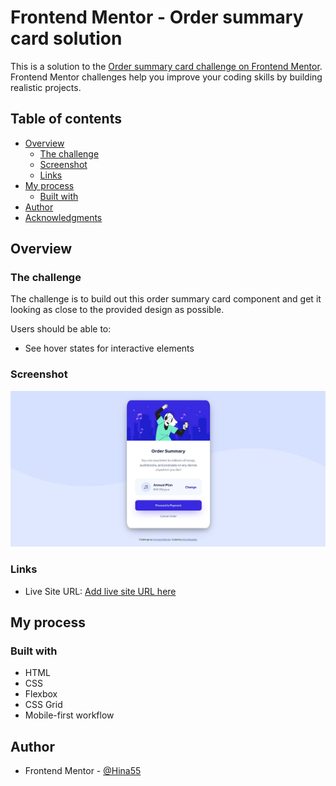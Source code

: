 # Frontend Mentor - Order summary card solution

This is a solution to the [Order summary card challenge on Frontend Mentor](https://www.frontendmentor.io/challenges/order-summary-component-QlPmajDUj). Frontend Mentor challenges help you improve your coding skills by building realistic projects. 

## Table of contents

- [Overview](#overview)
  - [The challenge](#the-challenge)
  - [Screenshot](#screenshot)
  - [Links](#links)
- [My process](#my-process)
  - [Built with](#built-with)
- [Author](#author)
- [Acknowledgments](#acknowledgments)

## Overview

### The challenge

The challenge is to build out this order summary card component and get it looking as close to the provided design as possible.

Users should be able to:

- See hover states for interactive elements

### Screenshot

![](./screenshot.jpg)

### Links

- Live Site URL: [Add live site URL here](https://your-live-site-url.com)

## My process

### Built with

- HTML
- CSS
- Flexbox
- CSS Grid
- Mobile-first workflow

## Author

- Frontend Mentor - [@Hina55](https://www.frontendmentor.io/profile/Hina55)

